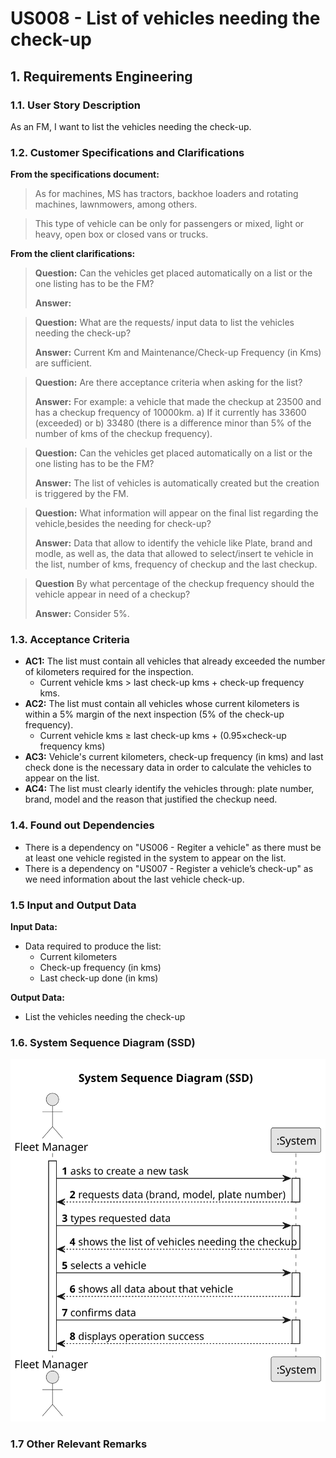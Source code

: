 # US008 - List of vehicles needing the check-up


## 1. Requirements Engineering

### 1.1. User Story Description

As an FM, I want to list the vehicles needing the check-up.

### 1.2. Customer Specifications and Clarifications 

**From the specifications document:**

>	As for machines, MS has tractors, backhoe loaders and rotating machines, lawnmowers, among others. 

>	This type of vehicle can be only for passengers or mixed, light or heavy, open box or closed vans or trucks. 

**From the client clarifications:**

> **Question:** Can the vehicles get placed automatically on a list or the one listing has to be the FM?
>
> **Answer:** 

> **Question:** What are the requests/ input data to list the vehicles needing the check-up?
>
> **Answer:** Current Km and Maintenance/Check-up Frequency (in Kms) are sufficient.

> **Question:** Are there acceptance criteria when asking for the list?
> 
> **Answer:** For example:
a vehicle that made the checkup at 23500 and has a checkup frequency of 10000km.
a) If it currently has 33600 (exceeded) or
b) 33480 (there is a difference minor than 5% of the number of kms of the checkup frequency).

> **Question:** Can the vehicles get placed automatically on a list or the one listing has to be the FM?
> 
> **Answer:** The list of vehicles is automatically created but the creation is triggered by the FM.

> **Question:** What information will appear on the final list regarding the vehicle,besides the needing for check-up?
> 
> **Answer:** Data that allow to identify the vehicle like Plate, brand and modle, as well as, the data that allowed to select/insert te vehicle in the list, number of kms, frequency of checkup and the last checkup.

>**Question** By what percentage of the checkup frequency should the vehicle appear in need of a checkup?
> 
> **Answer:** Consider 5%.
> 
### 1.3. Acceptance Criteria

* **AC1:** The list must contain all vehicles that already exceeded the number of kilometers required for the inspection.
  * Current vehicle kms > last check-up kms + check-up frequency kms.
* **AC2:** The list must contain all vehicles whose current kilometers is within a 5% margin of the next inspection (5% of the check-up frequency).
    * Current vehicle kms ≥ last check-up kms + (0.95×check-up frequency kms)
* **AC3:** Vehicle's current kilometers, check-up frequency (in kms) and last check done is the necessary data in order to calculate the vehicles to appear on the list.
* **AC4:** The list must clearly identify the vehicles through: plate number, brand, model and the reason that justified the checkup need.


### 1.4. Found out Dependencies

* There is a dependency on "US006 - Regiter a vehicle" as there must be at least one vehicle registed in the system to appear on the list. 
* There is a dependency on "US007 - Register a vehicle’s check-up" as we need information about the last vehicle check-up.


### 1.5 Input and Output Data

**Input Data:**

* Data required to produce the list:
    * Current kilometers
    * Check-up frequency (in kms)
    * Last check-up done (in kms)

**Output Data:**

* List the vehicles needing the check-up


### 1.6. System Sequence Diagram (SSD)

![System Sequence Diagram - Alternative One](svg/us008-system-sequence-diagram.svg)

### 1.7 Other Relevant Remarks
